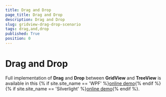 ```yaml
---
title: Drag and Drop
page_title: Drag and Drop
description: Drag and Drop
slug: gridview-drag-drop-scenario
tags: drag,and,drop
published: True
position: 0
---
```


# Drag and Drop



Full implementation of __Drag__ and __Drop__ between __GridView__ and __TreeView__ is available in this
        {% if site.site_name == 'WPF' %}[online demo](http://demos.telerik.com/wpf/#DragAndDrop/TreeToGrid){% endif %}{% if site.site_name == 'Silverlight' %}[online demo](http://demos.telerik.com/silverlight/#DragAndDrop/TreeToGrid){% endif %}.
      
